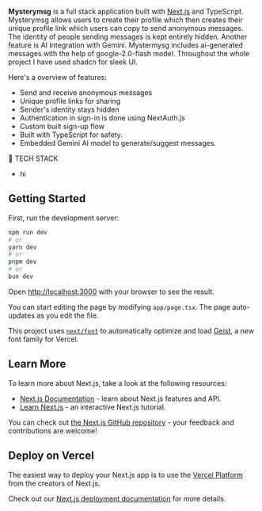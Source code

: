 **Mysterymsg** is a full stack application built with [Next.js](https://nextjs.org) and TypeScript. Mysterymsg allows users to create their profile which then creates their unique profile link which users can copy to send anonymous messages. The identity of people sending messages is kept entirely hidden. Another feature is AI Integration with Gemini. Mystermysg includes ai-generated messages with the help of google-2.0-flash model. Throughout the whole project I have used shadcn for sleek UI.

Here's a overview of features:
- Send and receive anonymous messages
- Unique profile links for sharing
- Sender's identity stays hidden
- Authentication in sign-in is done using NextAuth.js
- Custom built sign-up flow
- Built with TypeScript for safety.
- Embedded Gemini AI model to generate/suggest messages.


🚀 TECH STACK
* hi

## Getting Started

First, run the development server:

```bash
npm run dev
# or
yarn dev
# or
pnpm dev
# or
bun dev
```

Open [http://localhost:3000](http://localhost:3000) with your browser to see the result.

You can start editing the page by modifying `app/page.tsx`. The page auto-updates as you edit the file.

This project uses [`next/font`](https://nextjs.org/docs/app/building-your-application/optimizing/fonts) to automatically optimize and load [Geist](https://vercel.com/font), a new font family for Vercel.

## Learn More

To learn more about Next.js, take a look at the following resources:

- [Next.js Documentation](https://nextjs.org/docs) - learn about Next.js features and API.
- [Learn Next.js](https://nextjs.org/learn) - an interactive Next.js tutorial.

You can check out [the Next.js GitHub repository](https://github.com/vercel/next.js) - your feedback and contributions are welcome!

## Deploy on Vercel

The easiest way to deploy your Next.js app is to use the [Vercel Platform](https://vercel.com/new?utm_medium=default-template&filter=next.js&utm_source=create-next-app&utm_campaign=create-next-app-readme) from the creators of Next.js.

Check out our [Next.js deployment documentation](https://nextjs.org/docs/app/building-your-application/deploying) for more details.
